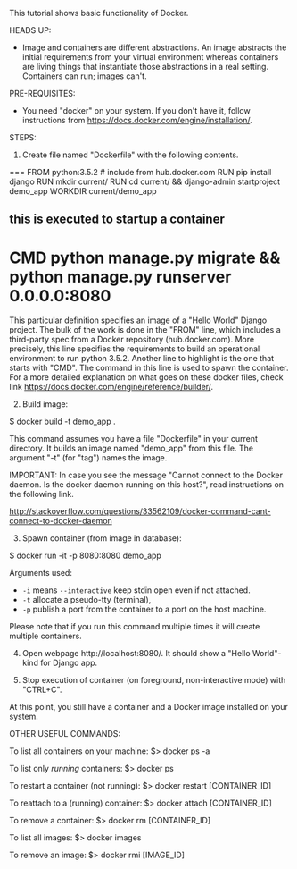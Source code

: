 This tutorial shows basic functionality of Docker.

HEADS UP:

- Image and containers are different abstractions.  An image abstracts
the initial requirements from your virtual environment whereas
containers are living things that instantiate those abstractions in a
real setting.  Containers can run; images can't.

PRE-REQUISITES:

- You need "docker" on your system.  If you don't have it, follow
instructions from https://docs.docker.com/engine/installation/.

STEPS:

1. Create file named "Dockerfile" with the following contents.  

===
FROM python:3.5.2 # include from hub.docker.com
RUN pip install django
RUN mkdir current/
RUN cd current/ && django-admin startproject demo_app
WORKDIR current/demo_app
## this is executed to startup a container 
CMD python manage.py migrate && python manage.py runserver 0.0.0.0:8080
===

This particular definition specifies an image of a "Hello World"
Django project.  The bulk of the work is done in the "FROM" line,
which includes a third-party spec from a Docker repository
(hub.docker.com).  More precisely, this line specifies the
requirements to build an operational environment to run python 3.5.2.
Another line to highlight is the one that starts with "CMD".  The
command in this line is used to spawn the container.  For a more
detailed explanation on what goes on these docker files, check link
https://docs.docker.com/engine/reference/builder/.

2. Build image: 

$ docker build -t demo_app .

This command assumes you have a file "Dockerfile" in your current
directory.  It builds an image named "demo_app" from this file.  The
argument "-t" (for "tag") names the image.

IMPORTANT: In case you see the message "Cannot connect to the Docker
daemon. Is the docker daemon running on this host?", read instructions
on the following link.

  http://stackoverflow.com/questions/33562109/docker-command-cant-connect-to-docker-daemon

3. Spawn container (from image in database):

$ docker run -it -p 8080:8080 demo_app

Arguments used: 
  - `-i` means `--interactive` keep stdin open even if not attached.
  - `-t` allocate a pseudo-tty (terminal), 
  - `-p` publish a port from the container to a port on the host machine.

Please note that if you run this command multiple times it will create
multiple containers.  

4. Open webpage http://localhost:8080/.  It should show a "Hello
World"-kind for Django app.

5. Stop execution of container (on foreground, non-interactive mode)
with "CTRL+C".

At this point, you still have a container and a Docker image installed
on your system.  

OTHER USEFUL COMMANDS:

To list all containers on your machine:
  $> docker ps -a

To list only *running* containers:
  $> docker ps

To restart a container (not running):
  $> docker restart [CONTAINER_ID]

To reattach to a (running) container:
  $> docker attach [CONTAINER_ID]

To remove a container:
  $> docker rm [CONTAINER_ID]

To list all images:
  $> docker images
  
To remove an image:
  $> docker rmi [IMAGE_ID]
